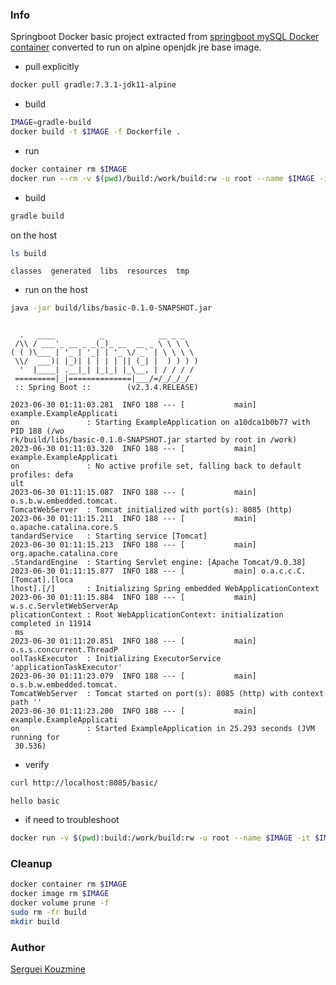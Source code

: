 ### Info

Springboot Docker basic project extracted from [springboot mySQL Docker container](https://github.com/TechPrimers/docker-mysql-spring-boot-example) converted to run on alpine openjdk jre base image.

* pull explicitly
```sh
docker pull gradle:7.3.1-jdk11-alpine
```
* build
```sh
IMAGE=gradle-build
docker build -t $IMAGE -f Dockerfile .
```
* run
```sh
docker container rm $IMAGE
docker run --rm -v $(pwd)/build:/work/build:rw -u root --name $IMAGE -it $IMAGE
```
* build
```sh
gradle build
```
on the host
```sh
ls build
```
```text
classes  generated  libs  resources  tmp
```

* run on the host
```sh
java -jar build/libs/basic-0.1.0-SNAPSHOT.jar
```

```text

  .   ____          _            __ _ _
 /\\ / ___'_ __ _ _(_)_ __  __ _ \ \ \ \
( ( )\___ | '_ | '_| | '_ \/ _` | \ \ \ \
 \\/  ___)| |_)| | | | | || (_| |  ) ) ) )
  '  |____| .__|_| |_|_| |_\__, | / / / /
 =========|_|==============|___/=/_/_/_/
 :: Spring Boot ::        (v2.3.4.RELEASE)

2023-06-30 01:11:03.281  INFO 188 --- [           main] example.ExampleApplicati
on               : Starting ExampleApplication on a10dca1b0b77 with PID 188 (/wo
rk/build/libs/basic-0.1.0-SNAPSHOT.jar started by root in /work)
2023-06-30 01:11:03.320  INFO 188 --- [           main] example.ExampleApplicati
on               : No active profile set, falling back to default profiles: defa
ult
2023-06-30 01:11:15.087  INFO 188 --- [           main] o.s.b.w.embedded.tomcat.
TomcatWebServer  : Tomcat initialized with port(s): 8085 (http)
2023-06-30 01:11:15.211  INFO 188 --- [           main] o.apache.catalina.core.S
tandardService   : Starting service [Tomcat]
2023-06-30 01:11:15.213  INFO 188 --- [           main] org.apache.catalina.core
.StandardEngine  : Starting Servlet engine: [Apache Tomcat/9.0.38]
2023-06-30 01:11:15.877  INFO 188 --- [           main] o.a.c.c.C.[Tomcat].[loca
lhost].[/]       : Initializing Spring embedded WebApplicationContext
2023-06-30 01:11:15.884  INFO 188 --- [           main] w.s.c.ServletWebServerAp
plicationContext : Root WebApplicationContext: initialization completed in 11914
 ms
2023-06-30 01:11:20.851  INFO 188 --- [           main] o.s.s.concurrent.ThreadP
oolTaskExecutor  : Initializing ExecutorService 'applicationTaskExecutor'
2023-06-30 01:11:23.079  INFO 188 --- [           main] o.s.b.w.embedded.tomcat.
TomcatWebServer  : Tomcat started on port(s): 8085 (http) with context path ''
2023-06-30 01:11:23.200  INFO 188 --- [           main] example.ExampleApplicati
on               : Started ExampleApplication in 25.293 seconds (JVM running for
 30.536)
```
* verify

```sh
curl http://localhost:8085/basic/
```
```text
hello basic
```
* if need to troubleshoot

```sh
docker run -v $(pwd):build:/work/build:rw -u root --name $IMAGE -it $IMAGE sh
```
### Cleanup

```sh
docker container rm $IMAGE
docker image rm $IMAGE
docker volume prune -f
sudo rm -fr build 
mkdir build
```

### Author
[Serguei Kouzmine](kouzmine_serguei@yahoo.com)

